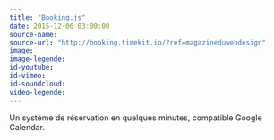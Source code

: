 ```yaml
---
title: "Booking.js"
date: 2015-12-06 03:00:00
source-name:
source-url: "http://booking.timekit.io/?ref=magazineduwebdesign"
image:
image-legende:
id-youtube:
id-vimeo:
id-soundcloud:
video-legende:
---
```

Un système de réservation en quelques minutes, compatible Google Calendar.
